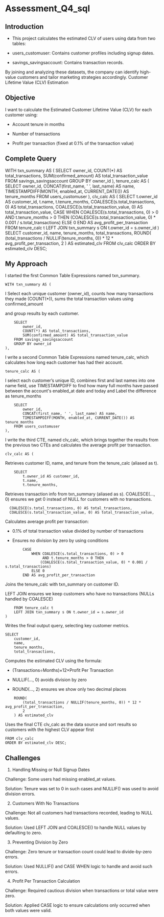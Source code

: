 # Assessment_Q4_sql

## Introduction

- This project calculates the estimated CLV of users using data from two tables:

- users_customuser: Contains customer profiles including signup dates.

- savings_savingsaccount: Contains transaction records.

By joining and analyzing these datasets, the company can identify high-value customers and tailor marketing strategies accordingly.
Customer Lifetime Value (CLV) Estimation

## Objective
I want to calculate the Estimated Customer Lifetime Value (CLV) for each customer using:

- Account tenure in months

- Number of transactions

- Profit per transaction (fixed at 0.1% of the transaction value) 


## Complete Query

WITH txn_summary AS (
    SELECT 
        owner_id,
        COUNT(*) AS total_transactions,
        SUM(confirmed_amount) AS total_transaction_value
    FROM savings_savingsaccount
    GROUP BY owner_id
),
tenure_calc AS (
    SELECT 
        owner_id,
        CONCAT(first_name, ' ', last_name) AS name,
        TIMESTAMPDIFF(MONTH, enabled_at, CURRENT_DATE()) AS tenure_months
    FROM users_customuser
),
clv_calc AS (
    SELECT 
        t.owner_id AS customer_id,
        t.name,
        t.tenure_months,
        COALESCE(s.total_transactions, 0) AS total_transactions,
        COALESCE(s.total_transaction_value, 0) AS total_transaction_value,
        CASE 
            WHEN COALESCE(s.total_transactions, 0) > 0 
                 AND t.tenure_months > 0 THEN 
                (COALESCE(s.total_transaction_value, 0) * 0.001 / s.total_transactions) 
            ELSE 0 
        END AS avg_profit_per_transaction
    FROM tenure_calc t
    LEFT JOIN txn_summary s ON t.owner_id = s.owner_id
)
SELECT 
    customer_id,
    name,
    tenure_months,
    total_transactions,
    ROUND(
        (total_transactions / NULLIF(tenure_months, 0)) * 12 * avg_profit_per_transaction,
        2
    ) AS estimated_clv
FROM clv_calc
ORDER BY estimated_clv DESC;

## My Approach 

I started the first Common Table Expressions named txn_summary. 

```
WITH txn_summary AS (
```

I Select each unique customer (owner_id), counts how many transactions they made (COUNT(*)), sums the total transaction values using confirmed_amount

and group results by each customer.

```
    SELECT 
        owner_id,
        COUNT(*) AS total_transactions,
        SUM(confirmed_amount) AS total_transaction_value
    FROM savings_savingsaccount
    GROUP BY owner_id
),
```

I write a second Common Table Expressions named tenure_calc, which calculates how long each customer has had their account.

```
tenure_calc AS (
```

I select each customer’s unique ID, combines first and last names into one name field, 
use TIMESTAMPDIFF to find how many full months have passed between the account's enabled_at date and today and Label the difference as tenure_months

```
    SELECT 
        owner_id,
        CONCAT(first_name, ' ', last_name) AS name,
        TIMESTAMPDIFF(MONTH, enabled_at, CURRENT_DATE()) AS tenure_months
    FROM users_customuser
),
```
I write the third CTE, named clv_calc, which brings together the results from the previous two CTEs and calculates the average profit per transaction.

```
clv_calc AS (
```

Retrieves customer ID, name, and tenure from the tenure_calc (aliased as t).

```
    SELECT 
        t.owner_id AS customer_id,
        t.name,
        t.tenure_months,
```

Retrieves transaction info from txn_summary (aliased as s). COALESCE(..., 0) ensures we get 0 instead of NULL for customers with no transactions.

```
  COALESCE(s.total_transactions, 0) AS total_transactions,
  COALESCE(s.total_transaction_value, 0) AS total_transaction_value,
```

Calculates average profit per transaction:

- 0.1% of total transaction value divided by number of transactions

- Ensures no division by zero by using conditions

```
        CASE 
            WHEN COALESCE(s.total_transactions, 0) > 0 
                 AND t.tenure_months > 0 THEN 
                (COALESCE(s.total_transaction_value, 0) * 0.001 / s.total_transactions) 
            ELSE 0 
        END AS avg_profit_per_transaction
```

Joins the tenure_calc with txn_summary on customer ID.

LEFT JOIN ensures we keep customers who have no transactions (NULLs handled by COALESCE)

```
    FROM tenure_calc t
    LEFT JOIN txn_summary s ON t.owner_id = s.owner_id
)
```

Writes the final output query, selecting key customer metrics.

```
SELECT 
    customer_id,
    name,
    tenure_months,
    total_transactions,
```

Computes the estimated CLV using the formula:

- (Transactions÷Months)×12×Profit Per Transaction

- NULLIF(..., 0) avoids division by zero

- ROUND(..., 2) ensures we show only two decimal places

```
    ROUND(
        (total_transactions / NULLIF(tenure_months, 0)) * 12 * avg_profit_per_transaction,
        2
    ) AS estimated_clv
```

Uses the final CTE clv_calc as the data source and sort results so customers with the highest CLV appear first

```
FROM clv_calc
ORDER BY estimated_clv DESC;
```

## Challenges

1. Handling Missing or Null Signup Dates

Challenge: Some users had missing enabled_at values.

Solution: Tenure was set to 0 in such cases and NULLIF() was used to avoid division errors.

2. Customers With No Transactions

Challenge: Not all customers had transactions recorded, leading to NULL values.

Solution: Used LEFT JOIN and COALESCE() to handle NULL values by defaulting to zero.

3. Preventing Division by Zero

Challenge: Zero tenure or transaction count could lead to divide-by-zero errors.

Solution: Used NULLIF() and CASE WHEN logic to handle and avoid such errors.

4. Profit Per Transaction Calculation

Challenge: Required cautious division when transactions or total value were zero.

Solution: Applied CASE logic to ensure calculations only occurred when both values were valid.










